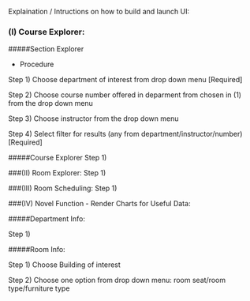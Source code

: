 Explaination / Intructions on how to build and launch UI:
### (I) Course Explorer:

#####Section Explorer

- Procedure

Step 1)  Choose department of interest from drop down menu [Required]

Step 2)  Choose course number offered in deparment from chosen in (1) from the drop down menu

Step 3)  Choose instructor from the drop down menu

Step 4)  Select filter for results (any from department/instructor/number) [Required]

#####Course Explorer
Step 1)



###(II)  Room Explorer:
Step 1)


###(III) Room Scheduling:
Step 1)


###(IV) Novel Function - Render Charts for Useful Data:

#####Department Info:

Step 1)

#####Room Info:

Step 1)  Choose Building of interest

Step 2)  Choose one option from drop down menu:  room seat/room type/furniture type
